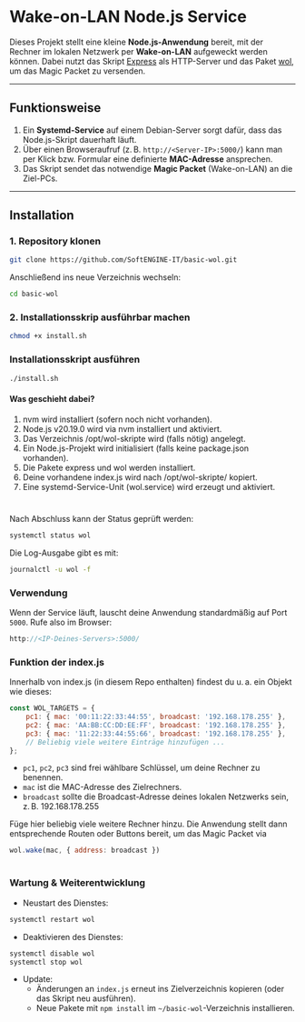 # Wake-on-LAN Node.js Service

Dieses Projekt stellt eine kleine **Node.js-Anwendung** bereit, mit der Rechner im lokalen Netzwerk per **Wake-on-LAN** aufgeweckt werden können. Dabei nutzt das Skript [Express](https://www.npmjs.com/package/express) als HTTP-Server und das Paket [wol](https://www.npmjs.com/package/wol), um das Magic Packet zu versenden.

---

## Funktionsweise

1. Ein **Systemd-Service** auf einem Debian-Server sorgt dafür, dass das Node.js-Skript dauerhaft läuft.  
2. Über einen Browseraufruf (z. B. `http://<Server-IP>:5000/`) kann man per Klick bzw. Formular eine definierte **MAC-Adresse** ansprechen.  
3. Das Skript sendet das notwendige **Magic Packet** (Wake-on-LAN) an die Ziel-PCs.

---

## Installation

### 1. Repository klonen

```bash
git clone https://github.com/SoftENGINE-IT/basic-wol.git
```
Anschließend ins neue Verzeichnis wechseln:
```bash
cd basic-wol
```
### 2. Installationsskrip ausführbar machen
```bash
chmod +x install.sh
```

### Installationsskript ausführen
```bash
./install.sh
```
#### Was geschieht dabei?

1. nvm wird installiert (sofern noch nicht vorhanden).
2. Node.js v20.19.0 wird via nvm installiert und aktiviert.
3. Das Verzeichnis /opt/wol-skripte wird (falls nötig) angelegt.
4. Ein Node.js-Projekt wird initialisiert (falls keine package.json vorhanden).
5. Die Pakete express und wol werden installiert.
6. Deine vorhandene index.js wird nach /opt/wol-skripte/ kopiert.
7. Eine systemd-Service-Unit (wol.service) wird erzeugt und aktiviert.
#
Nach Abschluss kann der Status geprüft werden:
```bash
systemctl status wol
```
Die Log-Ausgabe gibt es mit:
```bash
journalctl -u wol -f
```

### Verwendung

Wenn der Service läuft, lauscht deine Anwendung standardmäßig auf Port `5000`.
Rufe also im Browser:
```cpp
http://<IP-Deines-Servers>:5000/
```

### Funktion der index.js

Innerhalb von index.js (in diesem Repo enthalten) findest du u. a. ein Objekt wie dieses:
```js
const WOL_TARGETS = {
    pc1: { mac: '00:11:22:33:44:55', broadcast: '192.168.178.255' },
    pc2: { mac: 'AA:BB:CC:DD:EE:FF', broadcast: '192.168.178.255' },
    pc3: { mac: '11:22:33:44:55:66', broadcast: '192.168.178.255' },
    // Beliebig viele weitere Einträge hinzufügen ...
};
```
- `pc1`, `pc2`, `pc3` sind frei wählbare Schlüssel, um deine Rechner zu benennen.
- `mac` ist die MAC-Adresse des Zielrechners.
- `broadcast` sollte die Broadcast-Adresse deines lokalen Netzwerks sein, z. B. 192.168.178.255

Füge hier beliebig viele weitere Rechner hinzu. Die Anwendung stellt dann entsprechende Routen oder Buttons bereit, um das Magic Packet via

```js
wol.wake(mac, { address: broadcast })
```
#
### Wartung & Weiterentwicklung

- Neustart des Dienstes:
```bash
systemctl restart wol
```
- Deaktivieren des Dienstes:
```bash
systemctl disable wol
systemctl stop wol
```
- Update:
    - Änderungen an `index.js` erneut ins Zielverzeichnis kopieren (oder das Skript neu ausführen).
    - Neue Pakete mit `npm install` im `~/basic-wol`-Verzeichnis installieren.

